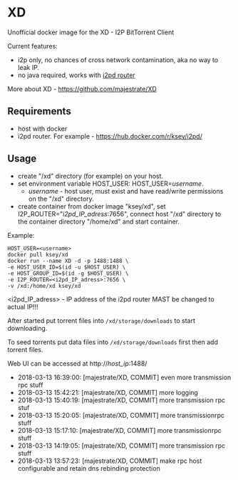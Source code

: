 # XD
Unofficial docker image for the XD - I2P BitTorrent Client

Current features:

* i2p only, no chances of cross network contamination, aka no way to leak IP.
* no java required, works with [i2pd router](https://github.com/purplei2p/i2pd)

More about XD - https://github.com/majestrate/XD

## Requirements

* host with docker
* i2pd router. For example - https://hub.docker.com/r/ksey/i2pd/

## Usage

* create "/xd" directory (for example) on your host.
* set environment variable HOST_USER: HOST_USER=*username*.
  - *username* - host user, must exist and have read/write permissions on the "/xd" directory.
* create container from docker image "ksey/xd", set I2P_ROUTER="*i2pd_IP_adress*:7656", connect host "/xd" directory to the container directory "/home/xd" and start container.

Example:
```
HOST_USER=<username>
docker pull ksey/xd
docker run --name XD -d -p 1488:1488 \
-e HOST_USER_ID=$(id -u $HOST_USER) \
-e HOST_GROUP_ID=$(id -g $HOST_USER) \
-e I2P_ROUTER=<i2pd_IP_adress>:7656 \
-v /xd:/home/xd ksey/xd

```
<i2pd_IP_adress> - IP address of the i2pd router MAST be changed to actual IP!!!

After started put torrent files into `/xd/storage/downloads` to start downloading.

To seed torrents put data files into `/xd/storage/downloads` first then add torrent files.

Web UI can be accessed at http://*host_ip*:1488/

















* 2018-03-13 16:39:00: [majestrate/XD, COMMIT] even more transmission rpc stuff
* 2018-03-13 15:42:21: [majestrate/XD, COMMIT] more logging
* 2018-03-13 15:40:19: [majestrate/XD, COMMIT] more transmission rpc stuf
* 2018-03-13 15:20:05: [majestrate/XD, COMMIT] more transmissionrpc stuff
* 2018-03-13 15:17:10: [majestrate/XD, COMMIT] more transmissionrpc stuff
* 2018-03-13 14:19:05: [majestrate/XD, COMMIT] more transmission rpc stuff
* 2018-03-13 13:57:23: [majestrate/XD, COMMIT] make rpc host configurable and retain dns rebinding protection
